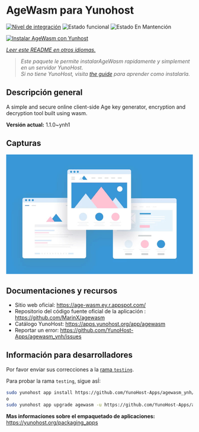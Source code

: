 <!--
Este archivo README esta generado automaticamente<https://github.com/YunoHost/apps/tree/master/tools/readme_generator>
No se debe editar a mano.
-->

# AgeWasm para Yunohost

[![Nivel de integración](https://apps.yunohost.org/badge/integration/agewasm)](https://ci-apps.yunohost.org/ci/apps/agewasm/)
![Estado funcional](https://apps.yunohost.org/badge/state/agewasm)
![Estado En Mantención](https://apps.yunohost.org/badge/maintained/agewasm)

[![Instalar AgeWasm con Yunhost](https://install-app.yunohost.org/install-with-yunohost.svg)](https://install-app.yunohost.org/?app=agewasm)

*[Leer este README en otros idiomas.](./ALL_README.md)*

> *Este paquete le permite instalarAgeWasm rapidamente y simplement en un servidor YunoHost.*  
> *Si no tiene YunoHost, visita [the guide](https://yunohost.org/install) para aprender como instalarla.*

## Descripción general

A simple and secure online client-side Age key generator, encryption and decryption tool built using wasm.

**Versión actual:** 1.1.0~ynh1

## Capturas

![Captura de AgeWasm](./doc/screenshots/example.jpg)

## Documentaciones y recursos

- Sitio web oficial: <https://age-wasm.ey.r.appspot.com/>
- Repositorio del código fuente oficial de la aplicación : <https://github.com/MarinX/agewasm>
- Catálogo YunoHost: <https://apps.yunohost.org/app/agewasm>
- Reportar un error: <https://github.com/YunoHost-Apps/agewasm_ynh/issues>

## Información para desarrolladores

Por favor enviar sus correcciones a la [rama `testing`](https://github.com/YunoHost-Apps/agewasm_ynh/tree/testing).

Para probar la rama `testing`, sigue asÍ:

```bash
sudo yunohost app install https://github.com/YunoHost-Apps/agewasm_ynh/tree/testing --debug
o
sudo yunohost app upgrade agewasm -u https://github.com/YunoHost-Apps/agewasm_ynh/tree/testing --debug
```

**Mas informaciones sobre el empaquetado de aplicaciones:** <https://yunohost.org/packaging_apps>
